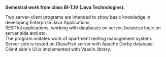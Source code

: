 <b> Semestral work from class BI-TJV (Java Technologies). </b><br>

Two server-client programs are intended to show basic knowledge in developing Enterprise Java Applications,<br>
RESTful applications, working with databases on server, buisness logic on server side and etc.<br>
  The program imitates work of apartment renting management system.<br>
Server side is tested on GlassFish server with Apache Derby database.<br>
Client side's UI is implemented with Vaadin library.
